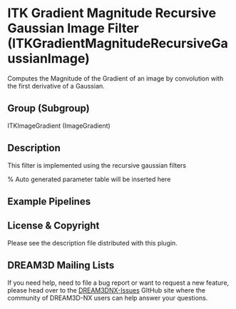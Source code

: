 # ITK Gradient Magnitude Recursive Gaussian Image Filter (ITKGradientMagnitudeRecursiveGaussianImage)

Computes the Magnitude of the Gradient of an image by convolution with the first derivative of a Gaussian.

## Group (Subgroup)

ITKImageGradient (ImageGradient)

## Description

This filter is implemented using the recursive gaussian filters

% Auto generated parameter table will be inserted here

## Example Pipelines

## License & Copyright

Please see the description file distributed with this plugin.

## DREAM3D Mailing Lists

If you need help, need to file a bug report or want to request a new feature, please head over to the [DREAM3DNX-Issues](https://github.com/BlueQuartzSoftware/DREAM3DNX-Issues/discussions) GItHub site where the community of DREAM3D-NX users can help answer your questions.
